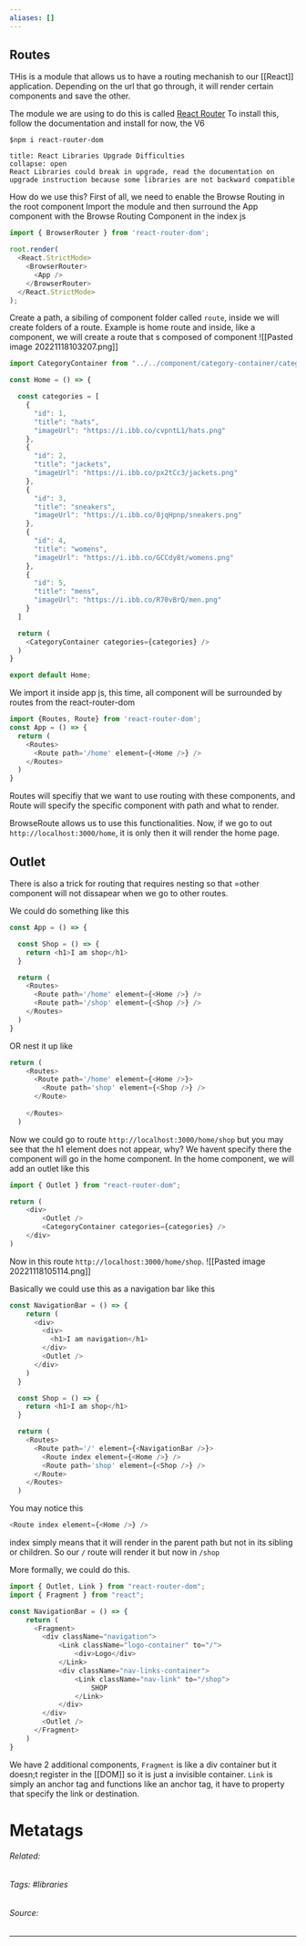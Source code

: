 ```yaml
---
aliases: []
---
```

## Routes
THis is a module that allows us to have a routing mechanish to our [[React]] application. Depending on the url that go through, it will render certain components and save the other. 

The module we are using to do this is called [React Router](https://reactrouter.com/en/main)
To install this, follow the documentation and install for now, the V6
```shell
$npm i react-router-dom
```

```ad-Danger
title: React Libraries Upgrade Difficulties
collapse: open
React Libraries could break in upgrade, read the documentation on upgrade instruction because some libraries are not backward compatible

```

How do we use this? First of all, we need to enable the Browse Routing in the root component
Import the module and then surround the App component with the Browse Routing Component in the index js
```js
import { BrowserRouter } from 'react-router-dom';

root.render(
  <React.StrictMode>
    <BrowserRouter>
      <App />
    </BrowserRouter>
  </React.StrictMode>
);
```

Create a path, a sibiling of component folder called `route`, inside we will create folders of a route. Example is home route and inside, like a component, we will create a route that s composed of component
![[Pasted image 20221118103207.png]]

```js
import CategoryContainer from "../../component/category-container/category-container.component";

const Home = () => {

  const categories = [
    {
      "id": 1,
      "title": "hats",
      "imageUrl": "https://i.ibb.co/cvpntL1/hats.png"
    },
    {
      "id": 2,
      "title": "jackets",
      "imageUrl": "https://i.ibb.co/px2tCc3/jackets.png"
    },
    {
      "id": 3,
      "title": "sneakers",
      "imageUrl": "https://i.ibb.co/0jqHpnp/sneakers.png"
    },
    {
      "id": 4,
      "title": "womens",
      "imageUrl": "https://i.ibb.co/GCCdy8t/womens.png"
    },
    {
      "id": 5,
      "title": "mens",
      "imageUrl": "https://i.ibb.co/R70vBrQ/men.png"
    }
  ]

  return (
    <CategoryContainer categories={categories} />
  )
}

export default Home;

```

We import it inside app js, this time, all component will be surrounded by routes from the react-router-dom
```js
import {Routes, Route} from 'react-router-dom';
const App = () => {
  return (
    <Routes>
      <Route path='/home' element={<Home />} />
    </Routes>
  )
}
```

Routes will specifiy that we want to use routing with these components, and Route will specify the specific component with path and what to render. 

BrowseRoute allows us to use this functionalities. Now, if we go to out `http://localhost:3000/home`, it is only then it will render the home page. 

## Outlet
There is also a trick for routing that requires nesting so that =other component will not dissapear when we go to other routes. 

We could do something like this
```js
const App = () => {

  const Shop = () => {
    return <h1>I am shop</h1>
  }

  return (
    <Routes>
      <Route path='/home' element={<Home />} />
      <Route path='/shop' element={<Shop />} />
    </Routes>
  )
}
```

OR nest it up like 
```js
return (
    <Routes>
      <Route path='/home' element={<Home />}> 
        <Route path='shop' element={<Shop />} />
      </Route>
      
    </Routes>
  )
```

Now we could go to route `http://localhost:3000/home/shop` but you may see that the h1 element does not appear, why? We havent specify there the component will go in the home component. In the home component, we will add an outlet like this
```js
import { Outlet } from "react-router-dom";

return (
    <div>
        <Outlet />
        <CategoryContainer categories={categories} />
    </div>
)
```

Now in this route `http://localhost:3000/home/shop`. 
![[Pasted image 20221118105114.png]]


Basically we could use this as a navigation bar like this
```js
const NavigationBar = () => {
    return (
      <div>
        <div>
          <h1>I am navigation</h1>
        </div>
        <Outlet />
      </div>
    )
  }

  const Shop = () => {
    return <h1>I am shop</h1>
  }

  return (
    <Routes>
      <Route path='/' element={<NavigationBar />}>
        <Route index element={<Home />} /> 
        <Route path='shop' element={<Shop />} />
      </Route>
    </Routes>
  )
```

You may notice this
```js
<Route index element={<Home />} /> 
```

index simply means that it will render in the parent path but not in its sibling or children. So our `/` route will render it but now in `/shop` 

More formally, we could do this.
```js
import { Outlet, Link } from "react-router-dom";
import { Fragment } from "react";

const NavigationBar = () => {
    return (
      <Fragment>
        <div className="navigation">
            <Link className="logo-container" to="/">
                <div>Logo</div>
            </Link>
            <div className="nav-links-container">
                <Link className="nav-link" to="/shop">
                    SHOP
                </Link>
            </div>
        </div>
        <Outlet />
      </Fragment>
    )
}
```

We have 2 additional components, `Fragment` is like a div container but it doesn;t register in the [[DOM]] so it is just a invisible container. `Link` is simply an anchor tag and functions like an anchor tag, it have to property that specify the link or destination. 


# Metatags
###### Related: 
###### Tags: #libraries 
###### Source: 

---